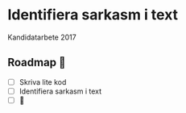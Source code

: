 # Identifiera sarkasm i text
Kandidatarbete 2017

## Roadmap 🚞
- [ ] Skriva lite kod
- [ ] Identifiera sarkasm i text
- [ ] 🍺
